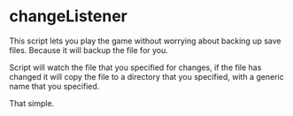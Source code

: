 # changeListener

This script lets you play the game without worrying about backing up save files. Because it will backup the file for you.

Script will watch the file that you specified for changes, if the file has changed it will copy the file to a directory that you specified, with a generic name that you specified.

That simple.
